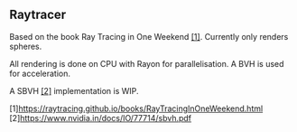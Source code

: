 Raytracer
---------

Based on the book Ray Tracing in One Weekend [[1]](#1). Currently only renders
spheres.

All rendering is done on CPU with Rayon for parallelisation. A BVH is used for
acceleration.

A SBVH [[2]](#2) implementation is WIP.

<a id="1">[1]</a>https://raytracing.github.io/books/RayTracingInOneWeekend.html  
<a id="2">[2]</a>https://www.nvidia.in/docs/IO/77714/sbvh.pdf
